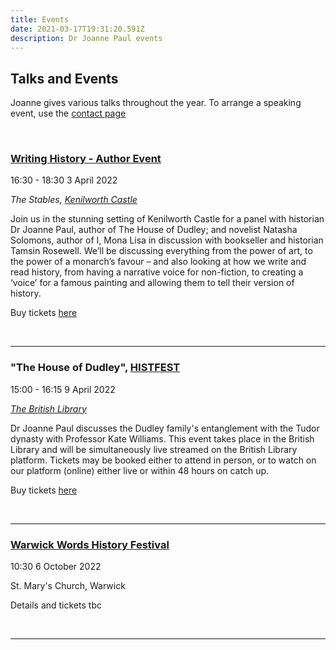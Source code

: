 ```yaml
---
title: Events
date: 2021-03-17T19:31:20.591Z
description: Dr Joanne Paul events
---
```


## Talks and Events

Joanne gives various talks throughout the year. To arrange a speaking event, use the [contact page](https://joannepaul.com/contact) 

<br/>


### [Writing History - Author Event](https://www.kenilworthbooks.co.uk/product/writing-history-author-event-sunday-3rd-april-4-30-6-30pm-5/) ###

16:30 - 18:30
3 April 2022 

_The Stables, [Kenilworth Castle](https://www.google.com/maps/place/Kenilworth+Castle+and+Elizabethan+Garden/@52.3482119,-1.594296,17z/data=!3m1!4b1!4m5!3m4!1s0x4870caa0c07a9bcf:0x98323fb970c1502c!8m2!3d52.3482086!4d-1.5921073?shorturl=1)_ 

Join us in the stunning setting of Kenilworth Castle for a panel with historian Dr Joanne Paul, author of The House of Dudley; and novelist Natasha Solomons, author of I, Mona Lisa in discussion with bookseller and historian Tamsin Rosewell. We’ll be discussing everything from the power of art, to the power of a monarch’s favour – and also looking at how we write and read history, from having a narrative voice for non-fiction, to creating a ‘voice’ for a famous painting and allowing them to tell their version of history. 

Buy tickets [here](https://www.kenilworthbooks.co.uk/product/writing-history-author-event-sunday-3rd-april-4-30-6-30pm-5/)

<br/>

---

### "The House of Dudley", [HISTFEST](https://www.bl.uk/events/histfest-session-three-the-house-of-dudley) ###

15:00 - 16:15
9 April 2022

_[The British Library](https://www.google.com/maps/place/The+British+Library/@51.5300013,-0.1286335,18z/data=!3m2!4b1!5s0x48761b3b665fb4d1:0x4916396983d5ee51!4m5!3m4!1s0x48761b3b70171395:0x18905479de0fdb25!8m2!3d51.5299717!4d-0.1276759?shorturl=1)_

Dr Joanne Paul discusses the Dudley family's entanglement with the Tudor dynasty with Professor Kate Williams.
This event takes place in the British Library and will be simultaneously live streamed on the British Library platform. Tickets may be booked either to attend in person, or to watch on our platform (online) either live or within 48 hours on catch up. 

Buy tickets [here](https://www.kenilworthbooks.co.uk/product/writing-history-author-event-sunday-3rd-april-4-30-6-30pm-5/)

<br/>

---

### [Warwick Words History Festival](https://warwickwords.co.uk/) ###

10:30
6 October 2022

St. Mary's Church, Warwick

Details and tickets tbc

<br/>

---